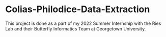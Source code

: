 # Colias-Philodice-Data-Extraction
This project is done as a part of my 2022 Summer Internship with the Ries Lab and their Butterfly Informatics Team at Georgetown University.
